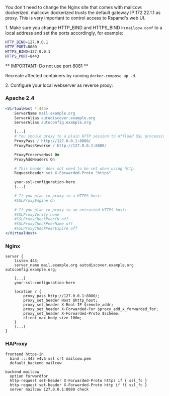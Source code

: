 You don't need to change the Nginx site that comes with mailcow: dockerized.
mailcow: dockerized trusts the default gateway IP 172.22.1.1 as proxy. This is very important to control access to Rspamd's web UI.

1\. Make sure you change HTTP_BIND and HTTPS_BIND in `mailcow.conf` to a local address and set the ports accordingly, for example:
``` bash
HTTP_BIND=127.0.0.1
HTTP_PORT=8080
HTTPS_BIND=127.0.0.1
HTTPS_PORT=8443
```
** IMPORTANT: Do not use port 8081 **

Recreate affected containers by running `docker-compose up -d`.

2\. Configure your local webserver as reverse proxy:

### Apache 2.4
``` apache
<VirtualHost *:443>
    ServerName mail.example.org
    ServerAlias autodiscover.example.org
    ServerAlias autoconfig.example.org

    [...]
    # You should proxy to a plain HTTP session to offload SSL processing
    ProxyPass / http://127.0.0.1:8080/
    ProxyPassReverse / http://127.0.0.1:8080/

    ProxyPreserveHost On
    ProxyAddHeaders On

    # This header does not need to be set when using http
    RequestHeader set X-Forwarded-Proto "https"

    your-ssl-configuration-here
    [...]

    # If you plan to proxy to a HTTPS host:
    #SSLProxyEngine On
    
    # If you plan to proxy to an untrusted HTTPS host:
    #SSLProxyVerify none
    #SSLProxyCheckPeerCN off
    #SSLProxyCheckPeerName off
    #SSLProxyCheckPeerExpire off
</VirtualHost>
```

### Nginx
```
server {
    listen 443;
    server_name mail.example.org autodiscover.example.org autoconfig.example.org;

    [...]
    your-ssl-configuration-here

    location / {
        proxy_pass http://127.0.0.1:8080/;
        proxy_set_header Host $http_host;
        proxy_set_header X-Real-IP $remote_addr;
        proxy_set_header X-Forwarded-For $proxy_add_x_forwarded_for;
        proxy_set_header X-Forwarded-Proto $scheme;
        client_max_body_size 100m;
    }
    [...]
}
```

### HAProxy
```
frontend https-in
  bind :::443 v4v6 ssl crt mailcow.pem
  default_backend mailcow

backend mailcow
  option forwardfor
  http-request set-header X-Forwarded-Proto https if { ssl_fc }
  http-request set-header X-Forwarded-Proto http if !{ ssl_fc }
  server mailcow 127.0.0.1:8080 check
```

